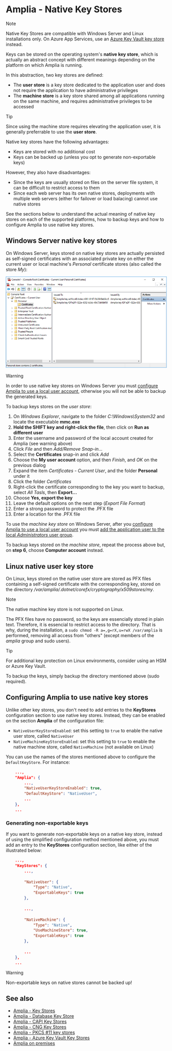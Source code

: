 ﻿# Amplia - Native Key Stores

> [!NOTE]
> Native Key Stores are compatible with Windows Server and Linux installations only. On Azure App Services, use an [Azure Key Vault key store](azure.md) instead.

Keys can be stored on the operating system's **native key store**, which is actually an abstract concept with different
meanings depending on the platform on which Amplia is running.

In this abstraction, two key stores are defined:

* The **user store** is a key store dedicated to the application user and does not require the application to have administrative privileges
* The **machine store** is a key store shared among all applications running on the same machine, and requires administrative privileges to be accessed

> [!TIP]
> Since using the machine store requires elevating the application user, it is generally preferrable to use the **user store**.

Native key stores have the following advantages:

* Keys are stored with no additional cost
* Keys can be backed up (unless you opt to generate non-exportable keys)

However, they also have disadvantages:

* Since the keys are usually stored on files on the server file system, it can be difficult to restrict access to them
* Since each web server has its own native stores, deployments with multiple web servers (either for failover or load balacing) cannot use native stores

See the sections below to understand the actual meaning of native key stores on each of the supported platforms, how to backup keys and how to configure
Amplia to use native key stores.

## Windows Server native key stores

On Windows Server, keys stored on native key stores are actually persisted as self-signed certificates with an associated private key on either
the current user or local machine's *Personal* certificate stores (also called the store *My*):

![Windows Native Key Store](../../../../../images/amplia/windows-native-store.png)

> [!WARNING]
> In order to use native key stores on Windows Server you must [configure Amplia to use a local user account](../windows/configure-app-user.md), otherwise
> you will not be able to backup the generated keys.

To backup keys stores on the *user store*:

1. On *Windows Explorer*, navigate to the folder *C:\Windows\System32* and locate the executable **mmc.exe**
1. **Hold the SHIFT key and right-click the file**, then click on **Run as different user**
1. Enter the username and password of the local account created for Amplia (see warning above)
1. Click *File* and then *Add/Remove Snap-in...*
1. Select the **Certificates** snap-in and click *Add*
1. Choose the **My user account** option, and then *Finish*, and *OK* on the previous dialog
1. Expand the item *Certificates - Current User*, and the folder **Personal** under it
1. Click the folder *Certificates*
1. Right-click the certificate corresponding to the key you want to backup, select *All Tasls*, then **Export...**
1. Choose **Yes, export the key**
1. Leave the default options on the next step (*Export File Format*)
1. Enter a strong password to protect the .PFX file
1. Enter a location for the .PFX file

To use the *machine key store* on Windows Server, after you [configure Amplia to use a local user account](../windows/configure-app-user.md)
you must [add the application user to the local *Administrators* user group](../windows/configure-app-user.md#grant-admin).

To backup keys stored on the *machine store*, repeat the process above but, on **step 6**, choose **Computer account** instead.

## Linux native user key store

On Linux, keys stored on the native user store are stored as PFX files containing a self-signed certificate with the corresponding key,
stored on the directory */var/amplia/.dotnet/corefx/cryptography/x509stores/my*.

> [!NOTE]
> The native machine key store is not supported on Linux.

The PFX files have no password, so the keys are essencially stored in plain text. Therefore, it is essencial to restrict access to the directory.
That is why, during the installation, a `sudo chmod -R a=,g=rX,u=rwX /var/amplia` is performed, removing all access from "others" (except members of the
*amplia* group and sudo users).

> [!TIP]
> For additional key protection on Linux environments, consider using an HSM or Azure Key Vault.

To backup the keys, simply backup the directory mentioned above (sudo required).

## Configuring Amplia to use native key stores

Unlike other key stores, you don't need to add entries to the **KeyStores** configuration section to use native key stores. Instead,
they can be enabled on the section **Amplia** of the configuration file:

* `NativeUserKeyStoreEnabled`: set this setting to `true` to enable the native user store, called `NativeUser`
* `NativeMachineKeyStoreEnabled`: set this setting to `true` to enable the native machine store, called `NativeMachine` (not available on Linux)

You can use the names of the stores mentioned above to configure the `DefaultKeyStore`. For instance:

```json
	...,
	"Amplia": {
		...,
		"NativeUserKeyStoreEnabled": true,
		"DefaultKeyStore": "NativeUser",
		...
	},
	...
```

### Generating non-exportable keys

If you want to generate non-exportable keys on a native key store, instead of using the simplified configuration method mentioned above,
you must add an entry to the **KeyStores** configuration section, like either of the illustrated below:

```json
	...,
	"KeyStores": {
		...,

		"NativeUser": {
			"Type": "Native",
			"ExportableKeys": true
		},

		...,

		"NativeMachine": {
			"Type": "Native",
			"UseMachineStore": true,
			"ExportableKeys": true
		},

		...
	},
	...
```

> [!WARNING]
> Non-exportable keys on native stores cannot be backed up!

## See also

* [Amplia - Key Stores](index.md)
* [Amplia - Database Key Store](database.md)
* [Amplia - CAPI Key Stores](capi.md)
* [Amplia - CNG Key Stores](cng.md)
* [Amplia - PKCS #11 key stores](pkcs11.md)
* [Amplia - Azure Key Vault Key Stores](azure.md)
* [Amplia on premises](../index.md)
